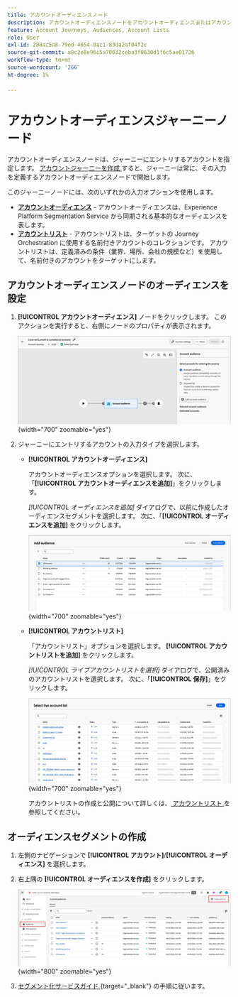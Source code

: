 ```yaml
---
title: アカウントオーディエンスノード
description: アカウントオーディエンスノードをアカウントオーディエンスまたはアカウントリストで設定し、Journey Optimizer B2B editionでのターゲットオーケストレーションのジャーニーエントリポイントを定義します。
feature: Account Journeys, Audiences, Account Lists
role: User
exl-id: 288ac5a8-79ed-4654-8ac1-83da2af04f2c
source-git-commit: a8c2e8e96c5a70032ceba3f0630d1f6c5ae01726
workflow-type: tm+mt
source-wordcount: '266'
ht-degree: 1%

---
```



# アカウントオーディエンスジャーニーノード

アカウントオーディエンスノードは、ジャーニーにエントリするアカウントを指定します。 [ アカウントジャーニーを作成 ](./journey-overview.md#create-an-account-journey) すると、ジャーニーは常に、その入力を定義するアカウントオーディエンスノードで開始します。

このジャーニーノードには、次のいずれかの入力オプションを使用します。

* **[アカウントオーディエンス](../audiences/account-audience-overview.md)** - アカウントオーディエンスは、Experience Platform Segmentation Service から同期される基本的なオーディエンスを表します。
* **[アカウントリスト](../accounts/account-lists.md)** - アカウントリストは、ターゲットの Journey Orchestration に使用する名前付きアカウントのコレクションです。 アカウントリストは、定義済みの条件（業界、場所、会社の規模など）を使用して、名前付きのアカウントをターゲットにします。

## アカウントオーディエンスノードのオーディエンスを設定

1. **[!UICONTROL アカウントオーディエンス]** ノードをクリックします。 このアクションを実行すると、右側にノードのプロパティが表示されます。

   ![ アカウントオーディエンスジャーニーノード ](./assets/account-journey-account-audience-node.png){width="700" zoomable="yes"}

1. ジャーニーにエントリするアカウントの入力タイプを選択します。

   * **[!UICONTROL アカウントオーディエンス]**

     アカウントオーディエンスオプションを選択します。 次に、「**[!UICONTROL アカウントオーディエンスを追加]**」をクリックします。

     _[!UICONTROL オーディエンスを追加]_ ダイアログで、以前に作成したオーディエンスセグメントを選択します。 次に、「**[!UICONTROL オーディエンスを追加]** をクリックします。

     ![ ノードのオーディエンスセグメントの選択 ](./assets/node-audience-add-dialog.png){width="700" zoomable="yes"}

   * **[!UICONTROL アカウントリスト]**

     「アカウントリスト」オプションを選択します。 **[!UICONTROL アカウントリストを追加]** をクリックします。

     _[!UICONTROL ライブアカウントリストを選択]_ ダイアログで、公開済みのアカウントリストを選択します。 次に、「**[!UICONTROL 保存]**」をクリックします。

     ![ ノードのライブアカウントリストの選択 ](./assets/account-journey-account-audience-select-account-list.png){width="700" zoomable="yes"}

     アカウントリストの作成と公開について詳しくは、[ アカウントリスト ](../accounts/account-lists.md) を参照してください。

## オーディエンスセグメントの作成

1. 左側のナビゲーションで **[!UICONTROL アカウント]**/**[!UICONTROL オーディエンス]** を選択します。

1. 右上隅の **[!UICONTROL オーディエンスを作成]** をクリックします。

   ![ オーディエンスセグメントの作成 ](./assets/audiences-list-create.png){width="800" zoomable="yes"}

1. [ セグメント化サービスガイド ](https://experienceleague.adobe.com/ja/docs/experience-platform/segmentation/types/account-audiences){target="_blank"} の手順に従います。
